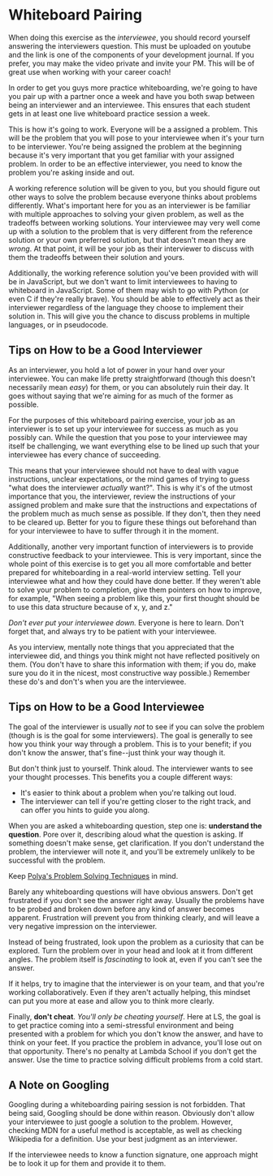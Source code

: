 # Whiteboard Pairing

When doing this exercise as the _interviewee_, you should record yourself
answering the interviewers question.  This must be uploaded on youtube and the
link is one of the components of your development journal.  If you prefer, you
may make the video private and invite your PM.  This will be of great use when
working with your career coach!

In order to get you guys more practice whiteboarding, we're going to have you
pair up with a partner once a week and have you both swap between being an
interviewer and an interviewee. This ensures that each student gets in at least
one live whiteboard practice session a week.

This is how it's going to work. Everyone will be a assigned a problem. This will
be the problem that you will pose to your interviewee when it's your turn to be
interviewer. You're being assigned the problem at the beginning because it's
very important that you get familiar with your assigned problem. In order to be
an effective interviewer, you need to know the problem you're asking inside and
out. 

A working reference solution will be given to you, but you should figure out
other ways to solve the problem because everyone thinks about problems
differently. What's important here for you as an interviewer is be familiar with
multiple approaches to solving your given problem, as well as the tradeoffs
between working solutions. Your interviewee may very well come up with a
solution to the problem that is very different from the reference solution or
your own preferred solution, but that doesn't mean they are _wrong_. At that
point, it will be your job as their interviewer to discuss with them the
tradeoffs between their solution and yours. 

Additionally, the working reference solution you've been provided with will be
in JavaScript, but we don't want to limit interviewees to having to whiteboard
in JavaScript. Some of them may wish to go with Python (or even C if they're
really brave). You should be able to effectively act as their interviewer
regardless of the language they choose to implement their solution in. This will
give you the chance to discuss problems in multiple languages, or in pseudocode.

## Tips on How to be a Good Interviewer

As an interviewer, you hold a lot of power in your hand over your interviewee.
You can make life pretty straightforward (though this doesn't necessarily mean
_easy_) for them, or you can absolutely ruin their day. It goes without saying
that we're aiming for as much of the former as possible.

For the purposes of this whiteboard pairing exercise, your job as an interviewer
is to set up your interviewee for success as much as you possibly can. While the
question that you pose to your interviewee may itself be challenging, we want
everything else to be lined up such that your interviewee has every chance of
succeeding.

This means that your interviewee should not have to deal with vague
instructions, unclear expectations, or the mind games of trying to guess "what
does the interviewer _actually_ want?". This is why it's of the utmost
importance that you, the interviewer, review the instructions of your assigned
problem and make sure that the instructions and expectations of the problem much
as much sense as possible. If they don't, then they need to be cleared up.
Better for you to figure these things out beforehand than for your interviewee
to have to suffer through it in the moment.

Additionally, another very important function of interviewers is to provide
constructive feedback to your interviewee. This is very important, since the
whole point of this exercise is to get you all more comfortable and better
prepared for whiteboarding in a real-world interview setting. Tell your
interviewee what and how they could have done better. If they weren't able to
solve your problem to completion, give them pointers on how to improve, for
example, "When seeing a problem like this, your first thought should be to use
this data structure because of x, y, and z."

_Don't ever put your interviewee down._ Everyone is here to learn. Don't forget
that, and always try to be patient with your interviewee. 

As you interview, mentally note things that you appreciated that the interviewee
did, and things you think might not have reflected positively on them. (You
don't have to share this information with them; if you do, make sure you do it
in the nicest, most constructive way possible.) Remember these do's and don't's
when you are the interviewee.

## Tips on How to be a Good Interviewee

The goal of the interviewer is usually _not_ to see if you can solve the problem
(though is is the goal for some interviewers). The goal is generally to see how
you think your way through a problem. This is to your benefit; if you don't know
the answer, that's fine--just think your way though it.

But don't think just to yourself. Think aloud. The interviewer wants to see your
thought processes. This benefits you a couple different ways:

* It's easier to think about a problem when you're talking out loud.
* The interviewer can tell if you're getting closer to the right track, and can
  offer you hints to guide you along.

When you are asked a whiteboarding question, step one is: **understand the
question**. Pore over it, describing aloud what the question is asking. If
something doesn't make sense, get clarification. If you don't understand the
problem, the interviewer will note it, and you'll be extremely unlikely to be
successful with the problem.

Keep [Polya's Problem Solving
Techniques](https://github.com/LambdaSchool/CS-Wiki/wiki/Polya%27s-Problem-Solving-Techniques)
in mind.

Barely any whiteboarding questions will have obvious answers. Don't get
frustrated if you don't see the answer right away. Usually the problems have to
be probed and broken down before any kind of answer becomes apparent.
Frustration will prevent you from thinking clearly, and will leave a very
negative impression on the interviewer.

Instead of being frustrated, look upon the problem as a curiosity that can be
explored. Turn the problem over in your head and look at it from different
angles. The problem itself is _fascinating_ to look at, even if you can't see
the answer.

If it helps, try to imagine that the interviewer is on your team, and that
you're working collaboratively. Even if they aren't actually helping, this
mindset can put you more at ease and allow you to think more clearly.

Finally, **don't cheat**. _You'll only be cheating yourself_. Here at LS, the goal
is to get practice coming into a semi-stressful environment and being presented
with a problem for which you don't know the answer, and have to think on your
feet. If you practice the problem in advance, you'll lose out on that
opportunity. There's no penalty at Lambda School if you don't get the answer.
Use the time to practice solving difficult problems from a cold start.

## A Note on Googling

Googling during a whiteboarding pairing session is not forbidden. That being
said, Googling should be done within reason. Obviously don't allow your
interviewee to just google a solution to the problem. However, checking MDN for
a useful method is acceptable, as well as checking Wikipedia for a definition.
Use your best judgment as an interviewer.

If the interviewee needs to know a function signature, one approach might be to
look it up for them and provide it to them.
